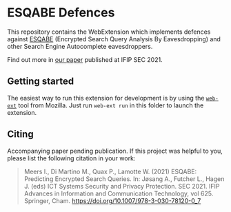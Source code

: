 # ESQABE Defences
This repository contains the WebExtension which implements defences against [ESQABE](https://github.com/IsaacMe/ESQABE) (Encrypted Search Query Analysis By Eavesdropping) and other Search Engine Autocomplete eavesdroppers.

Find out more in [our paper](https://doi.org/10.1007/978-3-030-78120-0_7) published at IFIP SEC 2021.

## Getting started
The easiest way to run this extension for development is by using the [`web-ext`](https://github.com/mozilla/web-ext) tool from Mozilla. Just run `web-ext run` in this folder to launch the extension.

## Citing
Accompanying paper pending publication. If this project was helpful to you, please list the following citation in your work:
> Meers I., Di Martino M., Quax P., Lamotte W. (2021) ESQABE: Predicting Encrypted Search Queries. In: Jøsang A., Futcher L., Hagen J. (eds) ICT Systems Security and Privacy Protection. SEC 2021. IFIP Advances in Information and Communication Technology, vol 625. Springer, Cham. https://doi.org/10.1007/978-3-030-78120-0_7

